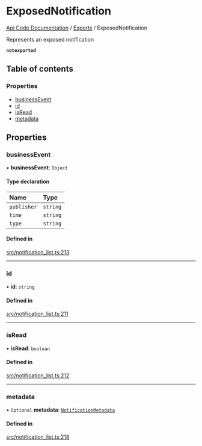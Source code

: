 # ExposedNotification
 
[Api Code Documentation](../README.md) / [Exports](../modules.md) / ExposedNotification

Represents an exposed notification

**`notexported`**

## Table of contents

### Properties

- [businessEvent](ExposedNotification.md#businessevent)
- [id](ExposedNotification.md#id)
- [isRead](ExposedNotification.md#isread)
- [metadata](ExposedNotification.md#metadata)

## Properties

### businessEvent

• **businessEvent**: `Object`

#### Type declaration

| Name | Type |
| :------ | :------ |
| `publisher` | `string` |
| `time` | `string` |
| `type` | `string` |

#### Defined in

[src/notification_list.ts:213](https://github.com/openkfw/TruBudget/blob/b9aaff0/api/src/notification_list.ts#L213)

___

### id

• **id**: `string`

#### Defined in

[src/notification_list.ts:211](https://github.com/openkfw/TruBudget/blob/b9aaff0/api/src/notification_list.ts#L211)

___

### isRead

• **isRead**: `boolean`

#### Defined in

[src/notification_list.ts:212](https://github.com/openkfw/TruBudget/blob/b9aaff0/api/src/notification_list.ts#L212)

___

### metadata

• `Optional` **metadata**: [`NotificationMetadata`](../modules.md#notificationmetadata)

#### Defined in

[src/notification_list.ts:218](https://github.com/openkfw/TruBudget/blob/b9aaff0/api/src/notification_list.ts#L218)

